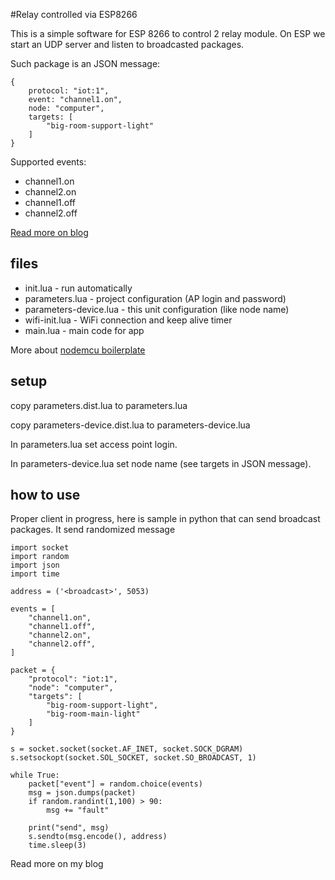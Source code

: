 #Relay controlled via ESP8266

This is a simple software for ESP 8266 to control 2 relay module. On ESP we start an UDP server and listen to broadcasted packages.
 
Such package is an JSON message:
 
    {
        protocol: "iot:1",
        event: "channel1.on",
        node: "computer",
        targets: [
            "big-room-support-light"
        ]
    }
 
Supported events:

 - channel1.on
 - channel2.on
 - channel1.off
 - channel2.off
 
  
[Read more on blog](https://koscis.wordpress.com/2016/12/04/relay-and-esp8266-part-1/)

## files
- init.lua - run automatically
- parameters.lua - project configuration (AP login and password)
- parameters-device.lua - this unit configuration (like node name)
- wifi-init.lua - WiFi connection and keep alive timer
- main.lua - main code for app

More about [nodemcu boilerplate](https://github.com/bkosciow/nodemcu_boilerplate)

## setup
copy parameters.dist.lua to parameters.lua

copy parameters-device.dist.lua to parameters-device.lua

In parameters.lua set access point login. 

In parameters-device.lua set node name (see targets in JSON message).

## how to use
Proper client in progress, here is sample in python that can send broadcast packages. It send randomized message

    import socket
    import random
    import json
    import time
    
    address = ('<broadcast>', 5053)
    
    events = [
        "channel1.on",
        "channel1.off",
        "channel2.on",
        "channel2.off",
    ]
    
    packet = {
        "protocol": "iot:1",
        "node": "computer",
        "targets": [
            "big-room-support-light",
            "big-room-main-light"
        ]
    }
    
    s = socket.socket(socket.AF_INET, socket.SOCK_DGRAM)
    s.setsockopt(socket.SOL_SOCKET, socket.SO_BROADCAST, 1)
    
    while True:
        packet["event"] = random.choice(events)
        msg = json.dumps(packet)
        if random.randint(1,100) > 90:
            msg += "fault"
    
        print("send", msg)
        s.sendto(msg.encode(), address)
        time.sleep(3)


Read more on my blog
